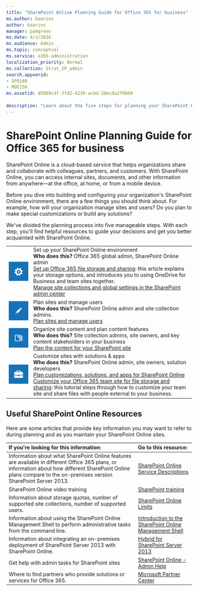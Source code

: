 ```yaml
---
title: "SharePoint Online Planning Guide for Office 365 for business"
ms.author: kaarins
author: kaarins
manager: pamgreen
ms.date: 4/3/2018
ms.audience: Admin
ms.topic: conceptual
ms.service: o365-administration
localization_priority: Normal
ms.collection: Strat_SP_admin
search.appverid:
- SPO160
- MOE150
ms.assetid: d5089cdf-3fd2-4230-acbd-20ecda2f9bb8

description: "Learn about the five steps for planning your SharePoint Online environment."
---
```


# SharePoint Online Planning Guide for Office 365 for business

SharePoint Online is a cloud-based service that helps organizations share and collaborate with colleagues, partners, and customers. With SharePoint Online, you can access internal sites, documents, and other information from anywhere—at the office, at home, or from a mobile device.
  
Before you dive into building and configuring your organization's SharePoint Online environment, there are a few things you should think about. For example, how will your organization manage sites and users? Do you plan to make special customizations or build any solutions?
  
We've divided the planning process into five manageable steps. With each step, you'll find helpful resources to guide your decisions and get you better acquainted with SharePoint Online. 
  
|||
|:-----|:-----|
|![Tile image of a gear to suggest the concept of configuring global settings for a SharePoint Online environment.](media/64f7c58f-851d-41c8-abe8-823ea52dce60.png)           <br/> | Set up your SharePoint Online environment  <br/> **Who does this?** Office 365 global admin, SharePoint Online admin  <br/> [Set up Office 365 file storage and sharing](https://support.office.com/article/7aa9cdc8-2245-4218-81ee-86fa7c35f1de): this article explains your storage options, and introduces you to using OneDrive for Business and team sites together.  <br/> [Manage site collections and global settings in the SharePoint admin center](manage-site-collections-and-global-settings-in-the-sharepoint-admin-center) <br/> |
|![Tile image of a pencil to suggest the concept of planning sites and users](media/574bc561-523e-49f4-b07a-7c70ea1db41b.png)           <br/> | Plan sites and manage users  <br/> **Who does this?** SharePoint Online admin and site collection admins.  <br/> [Plan sites and manage users](https://support.office.com/article/95f9eb7a-4ac8-4dd5-a883-17686cbf8fff) <br/> |
|![Tile image of a stack of papers to represent the concept of organizing content](media/abb183d3-208f-42f8-9cd6-7ddeb5127a38.png)           <br/> | Organize site content and plan content features  <br/> **Who does this?** Site collection admins, site owners, and key content stakeholders in your business  <br/> [Plan the content for your SharePoint site](https://support.office.com/article/6cfc059e-2c45-46d5-8d7d-507d3dace301) <br/> |
|![Tile image of a tool box to suggest the concept of customizing sites and building solutions.](media/232048cf-0bae-4e59-bb85-8c5f6a01e0c4.png)           <br/> | Customize sites with solutions &amp; apps  <br/> **Who does this?** SharePoint Online admin, site owners, solution developers  <br/> [Plan customizations, solutions, and apps for SharePoint Online](plan-customizations-solutions-and-apps-for-sharepoint-online) <br/> [Customize your Office 365 team site for file storage and sharing](https://support.office.com/article/70a62f09-45ea-4968-8482-43cddfb8cc01): this tutorial steps through how to customize your team site and share files with people external to your business.  <br/> |
   
## Useful SharePoint Online Resources
<a name="__top"> </a>

Here are some articles that provide key information you may want to refer to during planning and as you maintain your SharePoint Online sites.
  
|**If you're looking for this information:**|**Go to this resource:**|
|:-----|:-----|
|Information about what SharePoint Online features are available in different Office 365 plans, or information about how different SharePoint Online plans compare to the on-premises version SharePoint Server 2013.  <br/> |[SharePoint Online Service Descriptions](https://technet.microsoft.com/en-us/library/jj819267.aspx) <br/> |
|SharePoint Online video training  <br/> |[SharePoint training](https://support.office.com/article/cb8ef501-84db-4427-ac77-ec2009fb8e23) <br/> |
|Information about storage quotas, number of supported site collections, number of supported users.  <br/> |[SharePoint Online Limits](https://go.microsoft.com/fwlink/p/?LinkID=856113) <br/> |
|Information about using the SharePoint Online Management Shell to perform administrative tasks from the command line.  <br/> |[Introduction to the SharePoint Online Management Shell](https://support.office.com/article/c16941c3-19b4-4710-8056-34c034493429) <br/> |
|Information about integrating an on-premises deployment of SharePoint Server 2013 with SharePoint Online.  <br/> |[Hybrid for SharePoint Server 2013](https://technet.microsoft.com/en-us/library/jj838715.aspx) <br/> |
|Get help with admin tasks for SharePoint sites  <br/> |[SharePoint Online - Admin Help](https://support.office.com/article/79eb0420-8cbd-4bcb-a90b-ddc7d3ab4b3a) <br/> |
|Where to find partners who provide solutions or services for Office 365.  <br/> |[Microsoft Partner Center](https://partnercenter.microsoft.com/en-us/pcv/search) <br/> |
   

